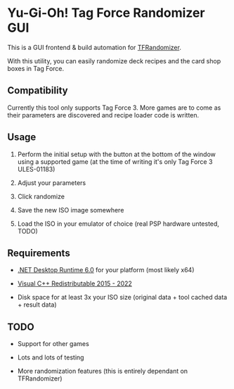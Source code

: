 # Yu-Gi-Oh! Tag Force Randomizer GUI

This is a GUI frontend & build automation for [TFRandomizer](https://github.com/xan1242/TFRandomizer).

With this utility, you can easily randomize deck recipes and the card shop boxes in Tag Force.

## Compatibility

Currently this tool only supports Tag Force 3. More games are to come as their parameters are discovered and recipe loader code is written.

## Usage

1. Perform the initial setup with the button at the bottom of the window using a supported game (at the time of writing it's only Tag Force 3 ULES-01183)

2. Adjust your parameters

3. Click randomize

4. Save the new ISO image somewhere

5. Load the ISO in your emulator of choice (real PSP hardware untested, TODO)

## Requirements

- [.NET Desktop Runtime 6.0](https://dotnet.microsoft.com/en-us/download/dotnet/6.0) for your platform (most likely x64)

- [Visual C++ Redistributable 2015 - 2022](https://aka.ms/vs/17/release/vc_redist.x86.exe)

- Disk space for at least 3x your ISO size (original data + tool cached data + result data)

## TODO

- Support for other games

- Lots and lots of testing

- More randomization features (this is entirely dependant on TFRandomizer)
